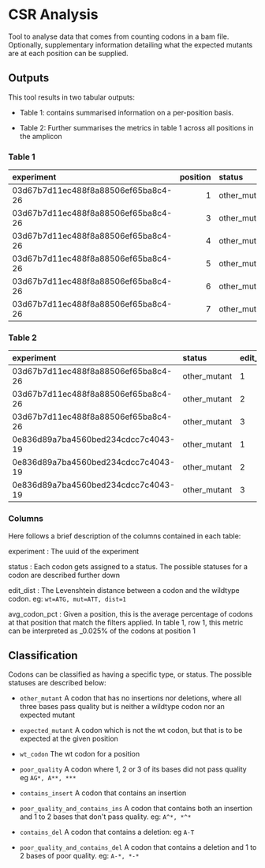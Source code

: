 # CSR Analysis

Tool to analyse data that comes from counting codons in a bam file. Optionally,  supplementary information detailing what the expected mutants are at each position can be supplied.

## Outputs


This tool results in two tabular outputs:

- Table 1: contains summarised information on a per-position basis. 

- Table 2: Further summarises the metrics in table 1 across all positions in the amplicon

### Table 1

|experiment                          | position|status       |edit_dist | avg_codon_pct| min_codon_pct| max_codon_pct| num_codons|
|:-----------------------------------|--------:|:------------|:---------|-------------:|-------------:|-------------:|----------:|
|03d67b7d11ec488f8a88506ef65ba8c4-26 |        1|other_mutant |1         |     0.0252972|     0.0252972|     0.0252972|          2|
|03d67b7d11ec488f8a88506ef65ba8c4-26 |        3|other_mutant |1         |     0.0118483|     0.0118483|     0.0118483|          4|
|03d67b7d11ec488f8a88506ef65ba8c4-26 |        4|other_mutant |1         |     0.0501830|     0.0118078|     0.1298855|         17|
|03d67b7d11ec488f8a88506ef65ba8c4-26 |        5|other_mutant |1         |     0.0909624|     0.0117371|     0.2464789|         31|
|03d67b7d11ec488f8a88506ef65ba8c4-26 |        6|other_mutant |1         |     0.0290529|     0.0116212|     0.0813481|         10|
|03d67b7d11ec488f8a88506ef65ba8c4-26 |        7|other_mutant |1         |     0.0692521|     0.0115420|     0.1615882|         24|

### Table 2

|experiment                          |status       |edit_dist | avg_avg_codon_pct| max_max_codon_pct| avg_max_codon_pct|
|:-----------------------------------|:------------|:---------|-----------------:|-----------------:|-----------------:|
|03d67b7d11ec488f8a88506ef65ba8c4-26 |other_mutant |1         |         0.0439102|         5.0745853|         0.0982356|
|03d67b7d11ec488f8a88506ef65ba8c4-26 |other_mutant |2         |         0.0024510|         1.0813808|         0.0024510|
|03d67b7d11ec488f8a88506ef65ba8c4-26 |other_mutant |3         |         0.0002073|         0.0846024|         0.0002573|
|0e836d89a7ba4560bed234cdcc7c4043-19 |other_mutant |1         |         0.0427020|         5.2447552|         0.0905387|
|0e836d89a7ba4560bed234cdcc7c4043-19 |other_mutant |2         |         0.0018721|         0.3533049|         0.0018905|
|0e836d89a7ba4560bed234cdcc7c4043-19 |other_mutant |3         |         0.0001741|         0.0564732|         0.0001829|

### Columns

Here follows a brief description of the columns contained in each table:



experiment
: The uuid of the experiment

status
: Each codon gets assigned to a status. The possible statuses for a codon are described further down

edit_dist
: The Levenshtein distance between a codon and the wildtype codon. eg: `wt=ATG, mut=ATT, dist=1`

avg_codon_pct
: Given a position, this is the average percentage of codons at that position that match the filters applied. In table 1, row 1, this metric can be interpreted as _0.025% of the codons at position 1 



## Classification

Codons can be classified as having a specific type, or status. The possible statuses are described below:

- `other_mutant` A codon that has no insertions nor deletions, where all three bases pass quality but is neither a wildtype codon nor an expected mutant

- `expected_mutant` A codon which is not the wt codon, but that is to be expected at the given position

- `wt_codon` The wt codon for a position

- `poor_quality` A codon where 1, 2 or 3 of its bases did not pass quality eg `AG*, A**, ***`

- `contains_insert` A codon that contains an insertion

- `poor_quality_and_contains_ins` A codon that contains both an insertion and 1 to 2 bases that don't pass quality. eg: `A^*, *^*`

- `contains_del` A codon that contains a deletion: eg `A-T`

- `poor_quality_and_contains_del` A codon that contains a deletion and 1 to 2 bases of poor quality. eg: `A-*, *-*`











